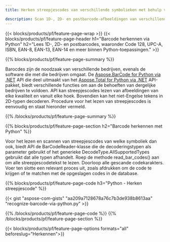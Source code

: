 ```yaml
---
title: Herken streepjescodes van verschillende symbolieken met behulp van Python 

description: Scan 1D-, 2D- en postbarcode-afbeeldingen van verschillende symbolieken, waaronder 128 en QR in Python met behulp van enkele regels code 
---
```


{{< blocks/products/pf/feature-page-wrap >}}
{{< blocks/products/pf/feature-page-header h1="Barcode herkennen via Python" h2="Lees 1D-, 2D- en postbarcodes, waaronder Code 128, UPC-A, ISBN, EAN-8, EAN-13, EAN-14 en meer binnen Python-toepassingen." >}}

{{% blocks/products/pf/feature-page-summary %}}

Barocdes zijn de noodzaak van verschillende bedrijven, evenals de software die met die bedrijven omgaat. De [Aspose.BarCode for Python via .NET](https://products.aspose.com/barcode/python-net/) API die deel uitmaakt van het [Aspose.Total for Python via .NET](https://products.aspose.com/total/python-net/) API-pakket, biedt verschillende functies om aan de behoeften van dergelijke bedrijven te voldoen. API kan streepjescodes lezen van afbeeldingen van elke kwaliteit en vanuit elke hoek. Bovendien kan het niet-Engelse tekens in 2D-typen decoderen. Procedure voor het lezen van streepjescodes is eenvoudig en staat hieronder vermeld.

{{% /blocks/products/pf/feature-page-summary  %}}

{{% blocks/products/pf/feature-page-section  h2="Barcode herkennen met Python" %}}

Voor het lezen en scannen van streepjescodes van welke symboliek dan ook, biedt API de BarCodeReader-klasse die de decoderingstypen als parameter gebruikt of het generieke DecodeType.AllSupportedTypes gebruikt dat alle typen afhandelt. Roep de methode read_bar_codes() aan om alle streepjescodetekst te lezen. Doorloop alle gescande codekarakters. Voer ten slotte een relevant proces uit, zoals afdrukken om de code te krijgen of te matchen met de opgeslagen codes in de database.

{{% blocks/products/pf/feature-page-code h3="Python - Herken streepjescode" %}}

{{< gist "aspose-com-gists" "aa209a7128678a76c7b3de938b8613aa" "recognize-barcode-via-python.py" >}}

{{% /blocks/products/pf/feature-page-code  %}}
{{% /blocks/products/pf/feature-page-section %}}

{{< blocks/products/pf/feature-page-options formats="all" beforeslug="Herkennen">}}